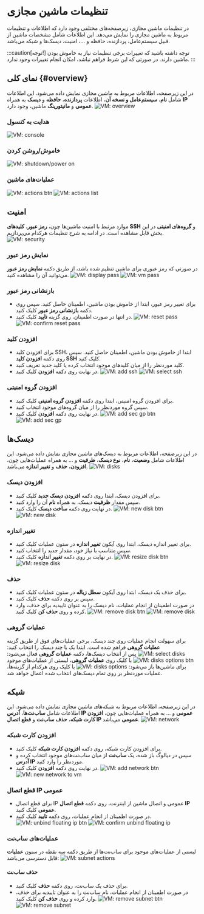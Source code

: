 # تنظیمات ماشین مجازی

در تنظیمات ماشین مجازی، زیرصفحه‌های مختلفی وجود دارد که اطلاعات و تنظیمات مربوط به ماشین مجازی را نمایش می‌دهد. این اطلاعات شامل مشخصات ماشین از قبیل سیستم‌عامل، پردازنده، حافظه و ...، امنیت، دیسک‌ها و شبکه می‌باشد.

:::caution[توجه!]
توجه داشته باشید که تغییرات برخی تنظیمات نیاز به خاموش بودن ماشین دارند. در صورتی که این شرط فراهم نباشد، امکان انجام تغییرات وجود ندارد.
:::

## نمای کلی {#overview}

در این زیرصفحه، اطلاعات مربوط به ماشین مجازی نمایش داده می‌شود. این اطلاعات شامل **نام**، **سیستم‌عامل و نسخه آن**، اطلاعات **پردازنده**، **حافظه** و **دیسک** به همراه **IP عمومی** و **مانیتورینگ** ماشین، وجود دارد.
![VM: overview](vm-overview.png)

### هدایت به کنسول

![VM: console](console.png)

### خاموش/روشن کردن

![VM: shutdown/power on](shutdown.png)

### عملیات‌های ماشین

![VM: actions btn](vm-actions.png)
![VM: actions list](vm-actions-list.png)

## امنیت

موارد مرتبط با امنیت ماشین‌ها چون، **رمز عبور**، **کلیدهای SSH** و **گروه‌های امنیتی** در این بخش قابل مشاهده است. در ادامه به شرح تنظیمات هرکدام می‌پردازیم.
![VM: security](security.png)

### نمایش رمز عبور

در صورتی که رمز عبوری برای ماشین تنظیم شده باشد، از طریق دکمه **نمایش رمز عبور** می‌توانید آن را مشاهده کنید.
![VM: display pass](display-password.png)
![VM: vm pass](vm-password.png)

### بازنشانی رمز عبور

- برای تغییر رمز عبور، ابتدا از خاموش بودن ماشین، اطمینان حاصل کنید. سپس روی دکمه **بازنشانی رمز عبور** کلیک کنید.
- در انتها در صورت اطمینان، روی گزینه **تایید** کلیک کنید.
  ![VM: reset pass](reset-password.png)
  ![VM: confirm reset pass](confirm-reset-password.png)

### افزودن کلید

- برای افزودن کلید SSH، ابتدا از خاموش بودن ماشین، اطمینان حاصل کنید. سپس روی دکمه **افزودن کلید SSH** کلیک کنید.
- کلید موردنظر را از میان کلیدهای موجود انتخاب کرده یا کلید جدید تعریف کنید.
- در نهایت روی دکمه **افزودن** کلیک کنید.
  ![VM: add ssh](add-sshkey-vm.png)
  ![VM: select ssh](select-ssh-key.png)

### افزودن گروه امنیتی

- برای افزودن گروه امنیتی، ابتدا روی دکمه **افزودن گروه امنیتی** کلیک کنید.
- سپس گروه موردنظر را از میان گروه‌های موجود انتخاب کنید.
- در نهایت روی دکمه **افزودن** کلیک کنید.
  ![VM: add sec gp btn](add-sec-gp-to-vm.png)
  ![VM: add sec gp](add-sec-gp.png)

## دیسک‌ها

در این زیرصفحه، اطلاعات مربوط به دیسک‌های ماشین مجازی نمایش داده می‌شود. این اطلاعات شامل **وضعیت**، **نام**، **نوع دیسک**، **ظرفیت** و ... به همراه عملیات‌هایی چون، **افزودن**، **حذف** و **تغییر اندازه** می‌باشد.
![VM: disks](disks.png)

### افزودن دیسک

- برای افزودن دیسک، ابتدا روی دکمه **افزودن دیسک جدید** کلیک کنید.
- سپس مقدار **ظرفیت** دیسک، به همراه **نام** آن را وارد کنید.
- در نهایت روی دکمه **ساخت دیسک** کلیک کنید.
  ![VM: new disk btn](new-disk-btn.png)
  ![VM: new disk](new-disk.png)

### تغییر اندازه

- برای تغییر اندازه دیسک، ابتدا روی آیکون **تغییر اندازه** در ستون عملیات کلیک کنید.
- سپس متناسب با نیاز خود، مقدار جدید را انتخاب کنید.
- در نهایت بر روی دکمه **تغییر اندازه** کلیک کنید.
  ![VM: resize disk btn](disk-resize-btn.png)
  ![VM: resize disk](disk-resize.png)

### حذف

- برای حذف یک دیسک، ابتدا روی آیکون **سطل زباله** در ستون عملیات کلیک کنید.
- سپس بر روی دکمه **حذف** کلیک کنید.
- در صورت اطمینان از انجام عملیات، نام دیسک را به عنوان تاییدیه برای حذف، وارد کرده و روی **حذف کن** کلیک کنید.
  ![VM: remove disk btn](remove-disk.png)
  ![VM: remove disk](remove-disk-confirm.png)

### عملیات گروهی

برای سهولت انجام عملیات روی چند دیسک، برخی عملیات‌های فوق از طریق گزینه **عملیات گروهی** فراهم شده است. ابتدا یک یا چند دیسک را انتخاب کنید:
![VM: select disks](select-multi-disks.png)
پس از انتخاب دیسک‌ها، دکمه **عملیات گروهی** فعال می‌شود:
![VM: disks options btn](disks-options-btn.png)
با کلیک روی **عملیات گروهی**، لیستی از عملیات‌های موجود برای ماشین‌ها باز می‌شود:
![VM: disks options](disks-options.png)
با کلیک روی هرکدام از گزینه‌ها، عملیات موردنظر بر روی تمام دیسک‌های انتخاب شده اعمال خواهد شد.

## شبکه

در این زیرصفحه، اطلاعات مربوط به شبکه‌های ماشین مجازی نمایش داده می‌شود. این اطلاعات شامل **ساب‌نت‌ها**، **آدرس IP عمومی** و ... به همراه عملیات‌هایی چون، **افزودن کارت شبکه**، **حذف ساب‌نت** و **قطع اتصال IP عمومی** می‌باشد.
![VM: network](network.png)

### افزودن کارت شبکه

- برای افزودن کارت شبکه، روی دکمه **افزودن کارت شبکه** کلیک کنید.
- سپس در دیالوگ باز شده، یک **ساب‌نت** از میان ساب‌نت‌های موجود انتخاب کرده و **آدرس IP** موردنظر را وارد کنید.
- در نهایت روی دکمه **افزودن** کلیک کنید.
  ![VM: add network btn](add-new-network-btn.png)
  ![VM: new network to vm](new-network-to-vm.png)

### قطع اتصال IP عمومی

- برای قطع اتصال IP عمومی و اتصال ماشین از اینترنت، روی دکمه **قطع اتصال IP عمومی** کلیک کنید.
- در صورت اطمینان از انجام عملیات، روی دکمه **تایید** کلیک کنید.
  ![VM: unbind floating ip btn](unbind-floating-ip-btn.png)
  ![VM: confirm unbind floating ip](unbind-floating-ip-from-vm.png)

### عملیات‌های ساب‌نت

لیستی از عملیات‌های موجود برای ساب‌نت‌ها از طریق دکمه سه نقطه در ستون **عملیات** قابل دسترسی می‌باشد:
![VM: subnet actions](subnet-actions-btn.png)

#### حذف ساب‌نت
- برای حذف یک ساب‌نت، روی دکمه **حذف** کلیک کنید.
- در صورت اطمینان از انجام عملیات، نام ساب‌نت را به عنوان تاییدیه برای حذف، وارد کرده و روی **حذف کن** کلیک کنید.
  ![VM: remove subnet btn](remove-subnet-btn.png)
  ![VM: remove subnet](remove-subnet-vm.png)